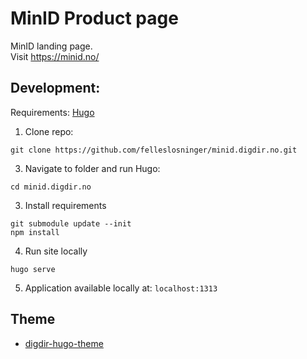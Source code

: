 # MinID Product page

MinID landing page.   
Visit https://minid.no/

## Development:

Requirements: [Hugo](https://gohugo.io/) 

1. Clone repo: 
```shell
git clone https://github.com/felleslosninger/minid.digdir.no.git
```

3. Navigate to folder and run Hugo:
```shell
cd minid.digdir.no
```

3. Install requirements
```shell
git submodule update --init
npm install
```

4. Run site locally
```shell
hugo serve
```

5. Application available locally at: `localhost:1313`

## Theme
- [digdir-hugo-theme](https://github.com/felleslosninger/digdir-hugo-theme)

